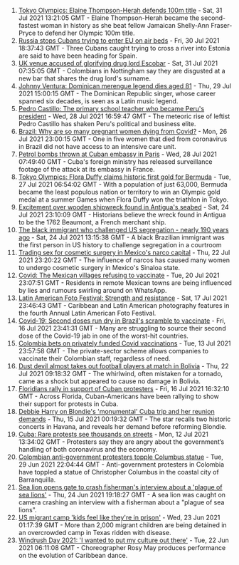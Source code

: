 1. [Tokyo Olympics: Elaine Thompson-Herah defends 100m title](https://www.bbc.co.uk/sport/olympics/58041334) - Sat, 31 Jul 2021 13:21:05 GMT - Elaine Thompson-Herah became the second-fastest woman in history as she beat fellow Jamaican Shelly-Ann Fraser-Pryce to defend her Olympic 100m title.
2. [Russia stops Cubans trying to enter EU on air beds](https://www.bbc.co.uk/news/world-europe-58033042) - Fri, 30 Jul 2021 18:37:43 GMT - Three Cubans caught trying to cross a river into Estonia are said to have been heading for Spain.
3. [UK venue accused of glorifying drug lord Escobar](https://www.bbc.co.uk/news/uk-england-nottinghamshire-57940282) - Sat, 31 Jul 2021 07:35:05 GMT - Colombians in Nottingham say they are disgusted at a new bar that shares the drug lord's surname.
4. [Johnny Ventura: Dominican merengue legend dies aged 81](https://www.bbc.co.uk/news/world-latin-america-58011686) - Thu, 29 Jul 2021 15:00:15 GMT - The Dominican Republic singer, whose career spanned six decades, is seen as a Latin music legend.
5. [Pedro Castillo: The primary school teacher who became Peru's president](https://www.bbc.co.uk/news/world-latin-america-57941309) - Wed, 28 Jul 2021 16:59:47 GMT - The meteoric rise of leftist Pedro Castillo has shaken Peru's political and business elite.
6. [Brazil: Why are so many pregnant women dying from Covid?](https://www.bbc.co.uk/news/world-latin-america-57974754) - Mon, 26 Jul 2021 23:00:15 GMT - One in five women that died from coronavirus in Brazil did not have access to an intensive care unit.
7. [Petrol bombs thrown at Cuban embassy in Paris](https://www.bbc.co.uk/news/world-57995485) - Wed, 28 Jul 2021 07:49:40 GMT - Cuba's foreign ministry has released surveillance footage of the attack at its embassy in France.
8. [Tokyo Olympics: Flora Duffy claims historic first gold for Bermuda](https://www.bbc.co.uk/sport/olympics/57964362) - Tue, 27 Jul 2021 06:54:02 GMT - With a population of just 63,000, Bermuda became the least populous nation or territory to win an Olympic gold medal at a summer Games when Flora Duffy won the triathlon in Tokyo.
9. [Excitement over wooden shipwreck found in Antigua's seabed](https://www.bbc.co.uk/news/world-latin-america-57878969) - Sat, 24 Jul 2021 23:10:09 GMT - Historians believe the wreck found in Antigua to be the 1762 Beaumont, a French merchant ship.
10. [The black immigrant who challenged US segregation - nearly 190 years ago](https://www.bbc.co.uk/news/world-us-canada-57946802) - Sat, 24 Jul 2021 13:15:38 GMT - A black Brazilian immigrant was the first person in US history to challenge segregation in a courtroom
11. [Trading sex for cosmetic surgery in Mexico's narco capital](https://www.bbc.co.uk/news/stories-57932216) - Thu, 22 Jul 2021 23:20:22 GMT - The influence of narcos has caused many women to undergo cosmetic surgery in Mexico's Sinaloa state.
12. [Covid: The Mexican villages refusing to vaccinate](https://www.bbc.co.uk/news/world-latin-america-57893466) - Tue, 20 Jul 2021 23:07:51 GMT - Residents in remote Mexican towns are being influenced by lies and rumours swirling around on WhatsApp.
13. [Latin American Foto Festival: Strength and resistance](https://www.bbc.co.uk/news/in-pictures-57819892) - Sat, 17 Jul 2021 23:46:43 GMT - Caribbean and Latin American photography features in the fourth Annual Latin American Foto Festival.
14. [Covid-19: Second doses run dry in Brazil's scramble to vaccinate](https://www.bbc.co.uk/news/world-latin-america-57819263) - Fri, 16 Jul 2021 23:41:31 GMT - Many are struggling to source their second dose of the Covid-19 jab in one of the worst-hit countries.
15. [Colombia bets on privately funded Covid vaccinations](https://www.bbc.co.uk/news/world-latin-america-57819261) - Tue, 13 Jul 2021 23:57:58 GMT - The private-sector scheme allows companies to vaccinate their Colombian staff, regardless of need.
16. [Dust devil almost takes out football players at match in Bolivia](https://www.bbc.co.uk/news/world-latin-america-57927943) - Thu, 22 Jul 2021 09:18:32 GMT - The whirlwind, often mistaken for a tornado, came as a shock but appeared to cause no damage in Bolivia.
17. [Floridians rally in support of Cuban protesters](https://www.bbc.co.uk/news/world-us-canada-57869119) - Fri, 16 Jul 2021 16:32:10 GMT - Across Florida, Cuban-Americans have been rallying to show their support for protests in Cuba.
18. [Debbie Harry on Blondie's 'monumental' Cuba trip and her reunion demands](https://www.bbc.co.uk/news/entertainment-arts-57808649) - Thu, 15 Jul 2021 00:19:32 GMT - The star recalls two historic concerts in Havana, and reveals her demand before reforming Blondie.
19. [Cuba: Rare protests see thousands on streets](https://www.bbc.co.uk/news/world-latin-america-57803481) - Mon, 12 Jul 2021 13:34:02 GMT - Protesters say they are angry about the government’s handling of both coronavirus and the economy.
20. [Colombian anti-government protesters topple Columbus statue](https://www.bbc.co.uk/news/world-latin-america-57660563) - Tue, 29 Jun 2021 22:04:44 GMT - Anti-government protesters in Colombia have toppled a statue of Christopher Columbus in the coastal city of Barranquilla.
21. [Sea lion opens gate to crash fisherman's interview about a 'plague of sea lions'](https://www.bbc.co.uk/news/world-latin-america-57604881) - Thu, 24 Jun 2021 19:18:27 GMT - A sea lion was caught on camera crashing an interview with a fisherman about a "plague of sea lions".
22. [US migrant camp 'kids feel like they're in prison'](https://www.bbc.co.uk/news/world-us-canada-57576306) - Wed, 23 Jun 2021 01:17:39 GMT - More than 2,000 migrant children are being detained in an overcrowded camp in Texas ridden with disease.
23. [Windrush Day 2021: 'I wanted to put my culture out there'](https://www.bbc.co.uk/news/uk-england-suffolk-57553424) - Tue, 22 Jun 2021 06:11:08 GMT - Choreographer Rosy May produces performance on the evolution of Caribbean dance.
